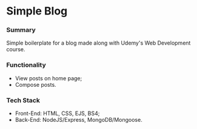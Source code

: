 # Simple Blog
### Summary
Simple boilerplate for a blog made along with Udemy's Web Development course.
### Functionality
- View posts on home page;
- Compose posts.
### Tech Stack
- Front-End: HTML, CSS, EJS, BS4;
- Back-End: NodeJS/Express, MongoDB/Mongoose.
